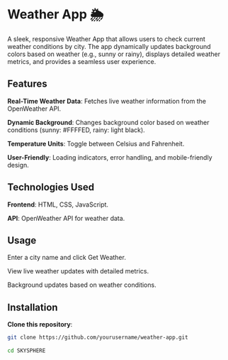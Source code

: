 # Weather App 🌦️

A sleek, responsive Weather App that allows users to check current weather conditions by city. The app dynamically updates background colors based on weather (e.g., sunny or rainy), displays detailed weather metrics, and provides a seamless user experience.

## Features

**Real-Time Weather Data**: Fetches live weather information from the OpenWeather API.

**Dynamic Background**: Changes background color based on weather conditions (sunny: #FFFFED, rainy: light black).

**Temperature Units**: Toggle between Celsius and Fahrenheit.

**User-Friendly**: Loading indicators, error handling, and mobile-friendly design.


## Technologies Used

**Frontend**: HTML, CSS, JavaScript.

**API**: OpenWeather API for weather data.


## Usage

Enter a city name and click Get Weather.

View live weather updates with detailed metrics.

Background updates based on weather conditions.


## Installation

**Clone this repository**:

```bash
git clone https://github.com/yourusername/weather-app.git
 
cd SKYSPHERE 
